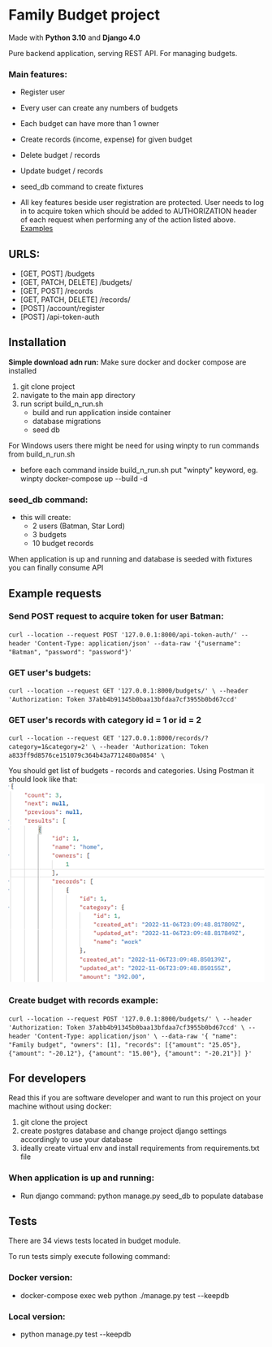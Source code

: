 # Family Budget project
Made with **Python 3.10** and **Django 4.0**

Pure backend application, serving REST API. For managing budgets.

### Main features:
- Register user
- Every user can create any numbers of budgets
- Each budget can have more than 1 owner
- Create records (income, expense) for given budget
- Delete budget / records
- Update budget / records
- seed_db command to create fixtures


- All key features beside user registration are protected. User needs to log in to acquire token which should be added to AUTHORIZATION header of each request when performing any of the action listed above. [Examples](#example-requests)

## URLS:
- [GET, POST] /budgets
- [GET, PATCH, DELETE] /budgets/<pk>
- [GET, POST] /records
- [GET, PATCH, DELETE] /records/<pk>
- [POST] /account/register
- [POST] /api-token-auth

## Installation

**Simple download adn run:**
Make sure docker and docker compose are installed

1. git clone project
2. navigate to the main app directory
3. run script build_n_run.sh
   - build and run application inside container
   - database migrations
   - seed db

For Windows users there might be need for using winpty to run commands from build_n_run.sh
- before each command inside build_n_run.sh put "winpty" keyword, eg. winpty docker-compose up --build -d

### seed_db command:
- this will create:
  - 2 users (Batman, Star Lord)
  - 3 budgets
  - 10 budget records

When application is up and running and database is seeded with fixtures you can finally consume API
## Example requests
### Send POST request to acquire token for user Batman:

`curl --location --request POST '127.0.0.1:8000/api-token-auth/' --header 'Content-Type: application/json' --data-raw '{"username": "Batman", "password": "password"}'`

### GET user's budgets:
`curl --location --request GET '127.0.0.1:8000/budgets/' \
--header 'Authorization: Token 37abb4b91345b0baa13bfdaa7cf3955b0bd67ccd'`

### GET user's records with category id = 1 or id = 2
`curl --location --request GET '127.0.0.1:8000/records/?category=1&category=2' \
--header 'Authorization: Token a833ff9d8576ce151079c364b43a7712480a0854' \`

You should get list of budgets - records and categories. Using Postman it should look like that:
![img.png](img.png)

### Create budget with records example:
`curl --location --request POST '127.0.0.1:8000/budgets/' \
--header 'Authorization: Token 37abb4b91345b0baa13bfdaa7cf3955b0bd67ccd' \
--header 'Content-Type: application/json' \
--data-raw '{
            "name": "Family budget",
            "owners": [1],
            "records": [{"amount": "25.05"}, {"amount": "-20.12"}, {"amount": "15.00"}, {"amount": "-20.21"}]
        }'`

## For developers
Read this if you are software developer and want to run this project on your machine without using docker:
1. git clone the project
2. create postgres database and change project django settings accordingly to use your database
3. ideally create virtual env and install requirements from requirements.txt file

### When application is up and running:
- Run django command: python manage.py seed_db to populate database


## Tests
There are 34 views tests located in budget module.

To run tests simply execute following command:
### Docker version:
- docker-compose exec web python ./manage.py test --keepdb
### Local version:
- python manage.py test --keepdb
